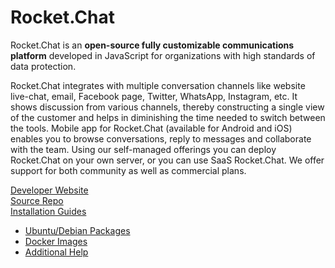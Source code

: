 
# Rocket.Chat

Rocket.Chat is an **open-source fully customizable communications platform** developed in JavaScript for organizations with high standards of data protection.

Rocket.Chat integrates with multiple conversation channels like website live-chat, email, Facebook page, Twitter, WhatsApp, Instagram, etc. It shows discussion from various channels,
thereby constructing a single view of the customer and helps in diminishing the time needed to switch between the tools. Mobile app for Rocket.Chat (available for Android and iOS) 
enables you to browse conversations, reply to messages and collaborate with the team. Using our self-managed offerings you can deploy Rocket.Chat on your own server, or you can use SaaS 
Rocket.Chat. We offer support for both community as well as commercial plans.


[Developer Website](https://rocket.chat/) <br>
[Source Repo](https://github.com/RocketChat/Rocket.Chat) <br>
[Installation Guides](https://github.com/RocketChat/docs) <br>
  - [Ubuntu/Debian Packages](https://docs.rocket.chat/quick-start/installing-and-updating/other-deployment-methods/manual-installation/debian-based-distros) <br>
  - [Docker Images](https://github.com/jitsi/docker-jitsi-meet/releases) <br>
  - [Additional Help](https://docs.rocket.chat/quick-start/installing-and-updating/rapid-deployment-methods/snaps#how-do-i-change-rocket.chat-port-mongo_url-and-mongo_oplog_url-in-my-snap/) 


